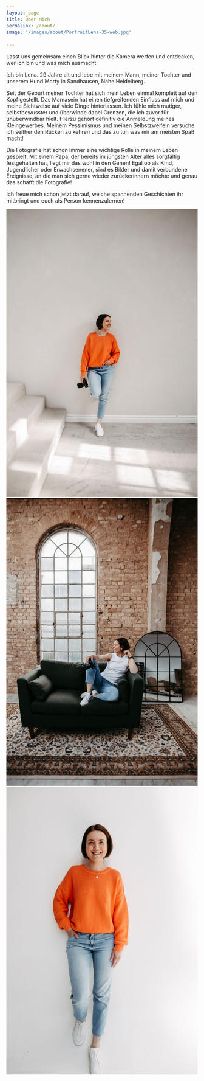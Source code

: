 ```yaml
---
layout: page
title: Über Mich
permalink: /about/
image: '/images/about/PortraitLena-35-web.jpg'

---
```


Lasst uns gemeinsam einen Blick hinter die Kamera werfen und entdecken, wer ich bin und was mich ausmacht: 

Ich bin Lena. 29 Jahre alt und lebe mit meinem Mann, meiner Tochter und unserem Hund Morty in Sandhausen, Nähe Heidelberg. 

Seit der Geburt meiner Tochter hat sich mein Leben einmal komplett auf den Kopf gestellt. Das Mamasein hat einen tiefgreifenden Einfluss auf mich und meine Sichtweise auf viele Dinge hinterlassen. Ich fühle mich mutiger, selbstbewusster und überwinde dabei Grenzen, die ich zuvor für unüberwindbar hielt.
Hierzu gehört definitiv die Anmeldung meines Kleingewerbes.
Meinem Pessimismus und meinen Selbstzweifeln versuche ich seither den Rücken zu kehren und das zu tun was mir am meisten Spaß macht! 

Die Fotografie hat schon immer eine wichtige Rolle in meinem Leben gespielt. Mit einem Papa, der bereits im jüngsten Alter alles sorgfältig festgehalten hat, liegt mir das wohl in den Genen! Egal ob als Kind, Jugendlicher oder Erwachsenener, sind es Bilder und damit verbundene Ereignisse, an die man sich gerne wieder zurückerinnern möchte und genau das schafft die Fotografie! 

Ich freue mich schon jetzt darauf, welche spannenden Geschichten ihr mitbringt und euch als Person kennenzulernen! 

<div class="gallery-box">
  <div class="gallery">
    <img src="/images/about/PortraitLena-28-web.jpg" loading="lazy" alt="Project">
    <img src="/images/about/PortraitLena-56-web.jpg" loading="lazy" alt="Project">
    <img src="/images/about/PortraitLena-2-web.jpg" loading="lazy" alt="Project"> 
    </div>
</div>






